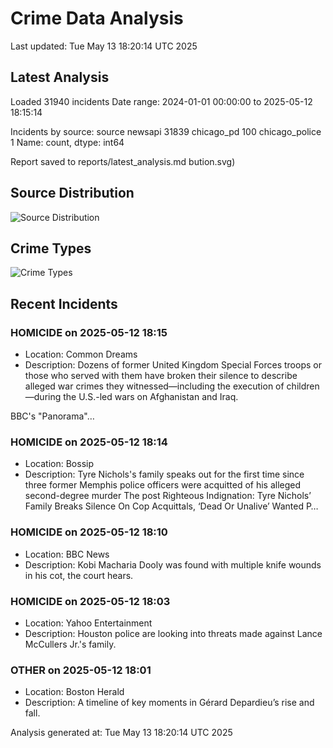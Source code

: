# Crime Data Analysis
Last updated: Tue May 13 18:20:14 UTC 2025

## Latest Analysis

Loaded 31940 incidents
Date range: 2024-01-01 00:00:00 to 2025-05-12 18:15:14

Incidents by source:
source
newsapi           31839
chicago_pd          100
chicago_police        1
Name: count, dtype: int64

Report saved to reports/latest_analysis.md
bution.svg)

## Source Distribution
![Source Distribution](images/source_distribution.svg)

## Crime Types
![Crime Types](images/crime_types.svg)

## Recent Incidents

### HOMICIDE on 2025-05-12 18:15
- Location: Common Dreams
- Description: Dozens of former United Kingdom Special Forces troops or those who served with them have broken their silence to describe alleged war crimes they witnessed—including the execution of children—during the U.S.-led wars on Afghanistan and Iraq.

BBC's "Panorama"…


### HOMICIDE on 2025-05-12 18:14
- Location: Bossip
- Description: Tyre Nichols's family speaks out for the first time since three former Memphis police officers were acquitted of his alleged second-degree murder
The post Righteous Indignation: Tyre Nichols’ Family Breaks Silence On Cop Acquittals, ‘Dead Or Unalive’ Wanted P…


### HOMICIDE on 2025-05-12 18:10
- Location: BBC News
- Description: Kobi Macharia Dooly was found with multiple knife wounds in his cot, the court hears.


### HOMICIDE on 2025-05-12 18:03
- Location: Yahoo Entertainment
- Description: Houston police are looking into threats made against Lance McCullers Jr.'s family.


### OTHER on 2025-05-12 18:01
- Location: Boston Herald
- Description: A timeline of key moments in Gérard Depardieu’s rise and fall.

Analysis generated at: Tue May 13 18:20:14 UTC 2025
